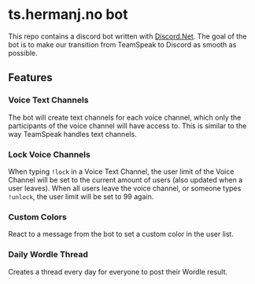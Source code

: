 # ts.hermanj.no bot

This repo contains a discord bot written with [Discord.Net](https://github.com/discord-net/Discord.Net).
The goal of the bot is to make our transition from TeamSpeak to Discord as smooth as possible.

## Features

### Voice Text Channels

The bot will create text channels for each voice channel, which only the participants of the voice channel will have access to.
This is similar to the way TeamSpeak handles text channels.

### Lock Voice Channels

When typing `!lock` in a Voice Text Channel, the user limit of the Voice Channel will be set to the current amount of users (also updated when a user leaves).
When all users leave the voice channel, or someone types `!unlock`, the user limit will be set to 99 again.

### Custom Colors

React to a message from the bot to set a custom color in the user list.

### Daily Wordle Thread

Creates a thread every day for everyone to post their Wordle result.
